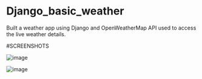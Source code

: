 # Django_basic_weather
Built a weather app using Django and OpenWeatherMap API used to access the live weather details.


#SCREENSHOTS


![image](https://github.com/Ridhesh05/Django_basic_weather/assets/123955317/7948ad1c-a9f0-4530-b31b-4ba784df0c83)



![image](https://github.com/Ridhesh05/Django_basic_weather/assets/123955317/7a7eb3b6-caf4-41d7-a49c-a11e4c3e8914)
